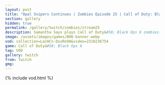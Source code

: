 ```yaml
---
layout: post
title: "Opal Snipers Continues | Zombies Episode 25 | Call of Duty: Black Ops 6"
section: gallery
hidden: true
permalink: /gallery/twitch/zombies/stream25
description: Samantha Says plays Call of Duty&#58; Black Ops 6 zombies. Episode 25.
image: /assets/images/games/BO6-banner.webp
vod: collection=LacHCn-DsxRo9A&video=2310236754
game: Call of Duty&#58; Black Ops 6
tag: VOD
gallery: twitch
from: Twitch
gmg:
---
```

{% include vod.html %}